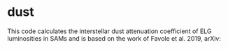 # dust
This code calculates the interstellar dust attenuation coefficient of ELG luminosities in SAMs and is based on the work of Favole et al. 2019, arXiv:
